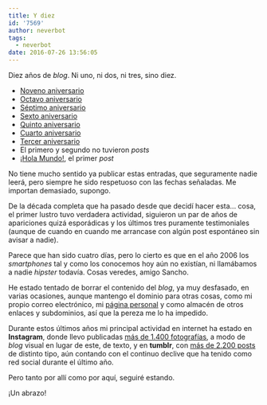 ```yaml
---
title: Y diez
id: '7569'
author: neverbot
tags:
  - neverbot
date: 2016-07-26 13:56:05
---
```


Diez años de _blog_. Ni uno, ni dos, ni tres, sino diez.

*   [Noveno aniversario](/nueve/)
*   [Octavo aniversario](/ocho/)
*   [Séptimo aniversario](/septimo-aniversario/)
*   [Sexto aniversario](/sexto-aniversario/)
*   [Quinto aniversario](/quinto-aniversario/)
*   [Cuarto aniversario](/cuarto-aniversario-de-neverbot-com/)
*   [Tercer aniversario](/tercer-aniversario-del-blog/)
*   El primero y segundo no tuvieron _posts_
*   [¡Hola Mundo!](/hello-world/), el primer _post_

No tiene mucho sentido ya publicar estas entradas, que seguramente nadie leerá, pero siempre he sido respetuoso con las fechas señaladas. Me importan demasiado, supongo.

De la década completa que ha pasado desde que decidí hacer esta... cosa, el primer lustro tuvo verdadera actividad, siguieron un par de años de apariciones quizá esporádicas y los últimos tres puramente testimoniales (aunque de cuando en cuando me arrancase con algún post espontáneo sin avisar a nadie).

Parece que han sido cuatro días, pero lo cierto es que en el año 2006 los _smartphones_ tal y como los conocemos hoy aún no existían, ni llamábamos a nadie _hipster_ todavía. Cosas veredes, amigo Sancho.

He estado tentado de borrar el contenido del _blog_, ya muy desfasado, en varias ocasiones, aunque mantengo el dominio para otras cosas, como mi propio correo electrónico, mi [página personal](https://neverbot.com)  y como almacén de otros enlaces y subdominios, así que la pereza me lo ha impedido.

Durante estos últimos años mi principal actividad en internet ha estado en **Instagram**, donde llevo publicadas [más de 1.400 fotografías](https://www.instagram.com/neverbot/), a modo de _blog_ visual en lugar de este, de texto, y en **tumblr**, con [más de 2.200 posts](http://neverbot.tumblr.com/) de distinto tipo, aún contando con el continuo declive que ha tenido como red social durante el último año.

Pero tanto por allí como por aquí, seguiré estando.

¡Un abrazo!